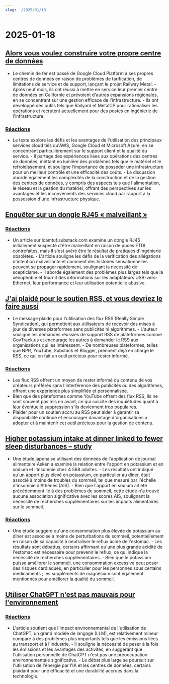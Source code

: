 ```yaml
---
slug: '/2025/01/18'
---
```


# 2025-01-18

## [Alors vous voulez construire votre propre centre de données](https://blog.railway.com/p/data-center-build-part-one)

- Le chemin de fer est passé de Google Cloud Platform à ses propres centres de données en raison de problèmes de tarification, de limitations de service et de support, lançant le projet Railway Metal. - Après neuf mois, ils ont réussi à mettre en service leur premier centre de données en Californie et prévoient d'autres expansions régionales, en se concentrant sur une gestion efficace de l'infrastructure. - Ils ont développé des outils tels que Railyard et MetalCP pour rationaliser les opérations et recrutent actuellement pour des postes en ingénierie de l'infrastructure.

### [Réactions](https://news.ycombinator.com/item?id=42743019)

- Le texte explore les défis et les avantages de l'utilisation des principaux services cloud tels qu'AWS, Google Cloud et Microsoft Azure, en se concentrant particulièrement sur le support client et la qualité du service. - Il partage des expériences liées aux opérations des centres de données, mettant en lumière des problèmes tels que le matériel et le refroidissement, et souligne l'importance de posséder une infrastructure pour un meilleur contrôle et une efficacité des coûts. - La discussion aborde également les complexités de la construction et de la gestion des centres de données, y compris des aspects tels que l'alimentation, le réseau et la gestion du matériel, offrant des perspectives sur les avantages et les inconvénients des services cloud par rapport à la possession d'une infrastructure physique.

## [Enquêter sur un dongle RJ45 « malveillant »](https://lcamtuf.substack.com/p/investigating-an-evil-rj45-dongle)

### [Réactions](https://news.ycombinator.com/item?id=42743033)

- Un article sur lcamtuf.substack.com examine un dongle RJ45 initialement suspecté d'être malveillant en raison de puces FTDI contrefaites, mais il s'est avéré être le résultat de pratiques d'ingénierie obsolètes. - L'article souligne les défis de la vérification des allégations d'intention malveillante et comment des histoires sensationnelles peuvent se propager rapidement, soulignant la nécessité de scepticisme. - Il aborde également des problèmes plus larges tels que la xénophobie et fournit des informations sur les adaptateurs USB-vers-Ethernet, leur performance et leur utilisation potentielle abusive.

## [J'ai plaidé pour le soutien RSS, et vous devriez le faire aussi](https://reedybear.bearblog.dev/ive-been-advocating-for-rss-support-and-you-should-too/)

- Le message plaide pour l'utilisation des flux RSS (Really Simple Syndication), qui permettent aux utilisateurs de recevoir des mises à jour de diverses plateformes sans publicités ni algorithmes. - L'auteur souligne les demandes réussies de support RSS de plateformes comme GovTrack.us et encourage les autres à demander le RSS aux organisations qui les intéressent. - De nombreuses plateformes, telles que NPR, YouTube, Substack et Blogger, prennent déjà en charge le RSS, ce qui en fait un outil précieux pour rester informé.

### [Réactions](https://news.ycombinator.com/item?id=42746222)

- Les flux RSS offrent un moyen de rester informé du contenu de vos créateurs préférés sans l'interférence des publicités ou des algorithmes, offrant une expérience plus simplifiée et personnalisée.
- Bien que des plateformes comme YouTube offrent des flux RSS, ils ne sont souvent pas mis en avant, ce qui suscite des inquiétudes quant à leur éventuelle suppression s'ils deviennent trop populaires.
- Plaider pour un soutien accru au RSS peut aider à garantir sa disponibilité continue et encourager davantage d'organisations à adopter et à maintenir cet outil précieux pour la gestion de contenu.

## [Higher potassium intake at dinner linked to fewer sleep disturbances – study](https://www.nutraingredients-asia.com/Article/2025/01/07/higher-potassium-intake-at-dinner-linked-to-fewer-sleep-disturbances/)

- Une étude japonaise utilisant des données de l'application de journal alimentaire Asken a examiné la relation entre l'apport en potassium et en sodium et l'insomnie chez 4 568 adultes. - Les résultats ont indiqué qu'un apport plus élevé en potassium, en particulier au dîner, était associé à moins de troubles du sommeil, tel que mesuré par l'échelle d'insomnie d'Athènes (AIS). - Bien que l'apport en sodium ait été précédemment lié à des problèmes de sommeil, cette étude n'a trouvé aucune association significative avec les scores AIS, soulignant la nécessité de recherches supplémentaires sur les impacts alimentaires sur le sommeil.

### [Réactions](https://news.ycombinator.com/item?id=42742161)

- Une étude suggère qu'une consommation plus élevée de potassium au dîner est associée à moins de perturbations du sommeil, potentiellement en raison de sa capacité à neutraliser le reflux acide de l'estomac. - Les résultats sont débattus, certains affirmant qu'une plus grande acidité de l'estomac est nécessaire pour prévenir le reflux, ce qui indique la nécessité de recherches supplémentaires. - Bien que le potassium puisse améliorer le sommeil, une consommation excessive peut poser des risques cardiaques, en particulier pour les personnes sous certains médicaments ; les suppléments de magnésium sont également mentionnés pour améliorer la qualité du sommeil.

## [Utiliser ChatGPT n'est pas mauvais pour l'environnement](https://andymasley.substack.com/p/individual-ai-use-is-not-bad-for)

### [Réactions](https://news.ycombinator.com/item?id=42745847)

- L'article soutient que l'impact environnemental de l'utilisation de ChatGPT, un grand modèle de langage (LLM), est relativement mineur comparé à des problèmes plus importants tels que les émissions liées au transport et à l'industrie. - Il souligne la nécessité de peser à la fois les émissions et les avantages des activités, en suggérant que l'utilisation personnelle de ChatGPT n'est pas une préoccupation environnementale significative. - Le débat plus large se poursuit sur l'utilisation de l'énergie par l'IA et les centres de données, certains plaidant pour une efficacité et une durabilité accrues dans la technologie.

<head>
  <meta property="og:title" content="Alors vous voulez construire votre propre centre de données" />
  <meta property="og:type" content="website" />
  <meta property="og:image" content="https://og.cho.sh/api/og/?title=Alors%20vous%20voulez%20construire%20votre%20propre%20centre%20de%20donn%C3%A9es&subheading=samedi%2018%20janvier%202025%3A%20R%C3%A9sum%C3%A9%20de%20Hacker%20News" />
</head>
